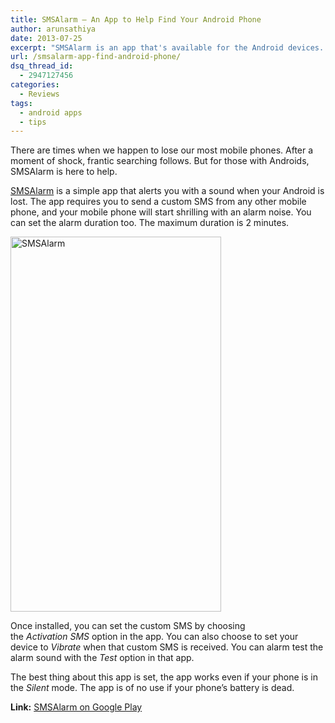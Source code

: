 ```yaml
---
title: SMSAlarm – An App to Help Find Your Android Phone
author: arunsathiya
date: 2013-07-25
excerpt: "SMSAlarm is an app that's available for the Android devices. It helps the user to find his/her lost Android mobile phone by giving a shrilling sound."
url: /smsalarm-app-find-android-phone/
dsq_thread_id:
  - 2947127456
categories:
  - Reviews
tags:
  - android apps
  - tips
---
```

There are times when we happen to lose our most mobile phones. After a moment of shock, frantic searching follows. But for those with Androids, SMSAlarm is here to help.

<a href="https://play.google.com/store/apps/details?id=com.nebkat.smsalarm" onclick="_gaq.push(['_trackEvent', 'outbound-article', 'https://play.google.com/store/apps/details?id=com.nebkat.smsalarm', 'SMSAlarm']);" >SMSAlarm</a> is a simple app that alerts you with a sound when your Android is lost. The app requires you to send a custom SMS from any other mobile phone, and your mobile phone will start shrilling with an alarm noise. You can set the alarm duration too. The maximum duration is 2 minutes.

[<img class="aligncenter size-medium wp-image-76535" alt="SMSAlarm" src="http://cdn.devilsworkshop.org/files/2013/07/SMSAlarm-337x600.png" width="337" height="600" />][1]

Once installed, you can set the custom SMS by choosing the *Activation SMS* option in the app. You can also choose to set your device to *Vibrate* when that custom SMS is received. You can alarm test the alarm sound with the *Test* option in that app.

The best thing about this app is set, the app works even if your phone is in the *Silent* mode. The app is of no use if your phone&#8217;s battery is dead.

**Link:** <a href="https://play.google.com/store/apps/details?id=com.nebkat.smsalarm" onclick="_gaq.push(['_trackEvent', 'outbound-article', 'https://play.google.com/store/apps/details?id=com.nebkat.smsalarm', 'SMSAlarm on Google Play']);" title="SMSAlarm on Google Play">SMSAlarm on Google Play</a>

 [1]: http://cdn.devilsworkshop.org/files/2013/07/SMSAlarm.png
